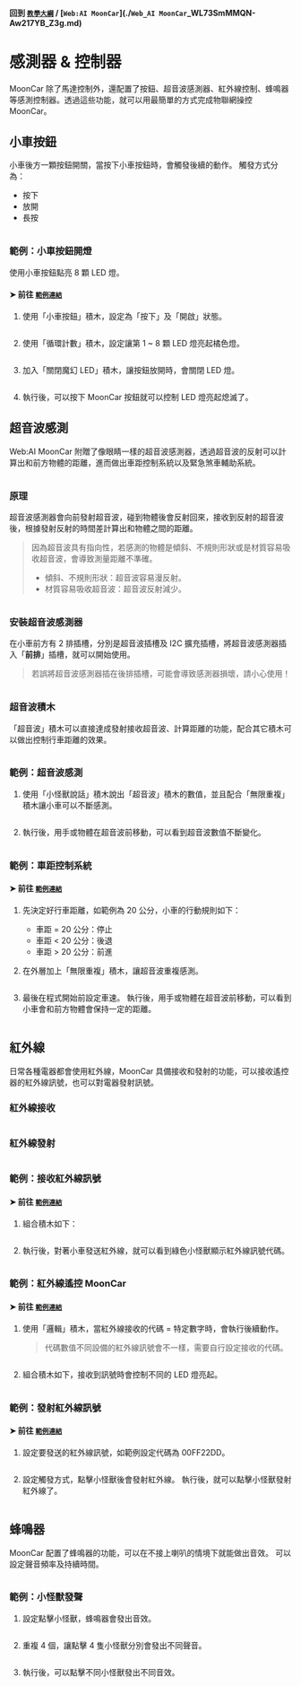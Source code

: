 #### 回到 [`教學大綱`](./`教學大綱`_qo4Ew_UQTU25aAm8DfFHFw.md) / [`Web:AI MoonCar`](./`Web_AI MoonCar`_WL73SmMMQN-Aw217YB_Z3g.md)

# 感測器 & 控制器

MoonCar 除了馬達控制外，還配置了按鈕、超音波感測器、紅外線控制、蜂鳴器等感測控制器。透過這些功能，就可以用最簡單的方式完成物聯網操控 MoonCar。

## 小車按鈕

小車後方一顆按鈕開關，當按下小車按鈕時，會觸發後續的動作。
觸發方式分為：
- 按下
- 放開
- 長按

<img src="https://md.webduino.io/uploads/upload_eb6b476156083441055e3a6d4d1b482c.png" alt="" width="">

### 範例：小車按鈕開燈

使用小車按鈕點亮 8 顆 LED 燈。

#### ➤ 前往 [`範例連結`](./`範例連結`_ai-blockly.webduino.io.md)

1. 使用「小車按鈕」積木，設定為「按下」及「開啟」狀態。

    <img src="https://md.webduino.io/uploads/upload_3f34c52d0d5e92e769087da6d3a36a1c.png" alt="" width="">

2. 使用「循環計數」積木，設定讓第 1 ~ 8 顆 LED 燈亮起橘色燈。

    <img src="https://md.webduino.io/uploads/upload_04eea0778960c843beb87da7f40e6660.png" alt="" width="">

3. 加入「關閉魔幻 LED」積木，讓按鈕放開時，會關閉 LED 燈。

    <img src="https://md.webduino.io/uploads/upload_a84b1c0319ba806c85b76b0ea2d92f6e.png" alt="" width="">

4. 執行後，可以按下 MoonCar 按鈕就可以控制 LED 燈亮起熄滅了。

## 超音波感測

Web:AI MoonCar 附贈了像眼睛一樣的超音波感測器，透過超音波的反射可以計算出和前方物體的距離，進而做出車距控制系統以及緊急煞車輔助系統。

<img src="https://md.webduino.io/uploads/upload_66678e50b4a4113476c5d57105f3e9ec.png" alt="" width="">

### 原理

超音波感測器會向前發射超音波，碰到物體後會反射回來，接收到反射的超音波後，根據發射反射的時間差計算出和物體之間的距離。

> 因為超音波具有指向性，若感測的物體是傾斜、不規則形狀或是材質容易吸收超音波，會導致測量距離不準確。
>- 傾斜、不規則形狀：超音波容易漫反射。
>- 材質容易吸收超音波：超音波反射減少。

<img src="https://md.webduino.io/uploads/upload_d401ca6891a2af12f12d1f89942487cc.jpg" alt="" width="">

### 安裝超音波感測器

在小車前方有 2 排插槽，分別是超音波插槽及 I2C 擴充插槽，將超音波感測器插入「**前排**」插槽，就可以開始使用。

> 若誤將超音波感測器插在後排插槽，可能會導致感測器損壞，請小心使用！

<img src="https://md.webduino.io/uploads/upload_26545126851308206f6c020e08d97543.jpg" alt="" width="">

### 超音波積木

「超音波」積木可以直接達成發射接收超音波、計算距離的功能，配合其它積木可以做出控制行車距離的效果。

<img src="https://md.webduino.io/uploads/upload_69aa6adf5290d3487f41d616762c7ea8.png" alt="" width="">

### 範例：超音波感測

1. 使用「小怪獸說話」積木說出「超音波」積木的數值，並且配合「無限重複」積木讓小車可以不斷感測。

    <img src="https://md.webduino.io/uploads/upload_439115ca9e02026f94aac8854320d5fa.png" alt="" width="">

2. 執行後，用手或物體在超音波前移動，可以看到超音波數值不斷變化。

    <img src="https://md.webduino.io/uploads/upload_29479b5e46a01754d9af81cbc8e47fae.gif" alt="" width="">

### 範例：車距控制系統

#### ➤ 前往 [`範例連結`](./`範例連結`_.md)

1. 先決定好行車距離，如範例為 20 公分，小車的行動規則如下：
    - 車距 = 20 公分：停止
    - 車距 < 20 公分：後退
    - 車距 > 20 公分：前進

    <img src="https://md.webduino.io/uploads/upload_6f81ee3563d297ceadb275643ee121fa.png" alt="" width="">

2. 在外層加上「無限重複」積木，讓超音波重複感測。

    <img src="https://md.webduino.io/uploads/upload_8c31c516ed332a28cc6aaec7eea76eae.png" alt="" width="">

3. 最後在程式開始前設定車速。
   執行後，用手或物體在超音波前移動，可以看到小車會和前方物體會保持一定的距離。

    <img src="https://md.webduino.io/uploads/upload_7f4c8619f5deee77dd22603fb10113e9.png" alt="" width="">

## 紅外線

日常各種電器都會使用紅外線，MoonCar 具備接收和發射的功能，可以接收遙控器的紅外線訊號，也可以對電器發射訊號。

### 紅外線接收

<img src="https://md.webduino.io/uploads/upload_7ce29a2b1476acbb6fe4b862652dad09.png" alt="" width="">

### 紅外線發射

<img src="https://md.webduino.io/uploads/upload_14ea651eafb0134eab64577c68b276d1.png" alt="" width="">

### 範例：接收紅外線訊號

#### ➤ 前往 [`範例連結`](./`範例連結`_ai-blockly.webduino.io.md)

1. 組合積木如下：

    <img src="https://md.webduino.io/uploads/upload_27894b0cdbc740166065e6b56abb3988.png" alt="" width="">

2. 執行後，對著小車發送紅外線，就可以看到綠色小怪獸顯示紅外線訊號代碼。

    <img src="https://md.webduino.io/uploads/upload_e042df147f1c45da51450cdbb53de1cb.png" alt="" width="">

### 範例：紅外線遙控 MoonCar

#### ➤ 前往 [`範例連結`](./`範例連結`_ai-blockly.webduino.io.md)

1. 使用「邏輯」積木，當紅外線接收的代碼 = 特定數字時，會執行後續動作。

    > 代碼數值不同設備的紅外線訊號會不一樣，需要自行設定接收的代碼。

    <img src="https://md.webduino.io/uploads/upload_63f6ad24e74e631b49f30ff59f8e83b6.png" alt="" width="">

2. 組合積木如下，接收到訊號時會控制不同的 LED 燈亮起。

    <img src="https://md.webduino.io/uploads/upload_c06580a0468102827c08ec6b3ffb3f55.png" alt="" width="">

### 範例：發射紅外線訊號

#### ➤ 前往 [`範例連結`](./`範例連結`_ai-blockly.webduino.io.md)

1. 設定要發送的紅外線訊號，如範例設定代碼為 00FF22DD。

    <img src="https://md.webduino.io/uploads/upload_9352793f3a2e98df0ad47ddaef6fce6f.png" alt="" width="">

2. 設定觸發方式，點擊小怪獸後會發射紅外線。
   執行後，就可以點擊小怪獸發射紅外線了。

    <img src="https://md.webduino.io/uploads/upload_c4124ef1a4538e3cc20b09e951323caa.png" alt="" width="">

## 蜂鳴器

MoonCar 配置了蜂鳴器的功能，可以在不接上喇叭的情境下就能做出音效。
可以設定聲音頻率及持續時間。

<img src="https://md.webduino.io/uploads/upload_b7574e91a9098789b64a0cc17d3334ba.png" alt="" width="">

### 範例：小怪獸發聲

1. 設定點擊小怪獸，蜂鳴器會發出音效。

    <img src="https://md.webduino.io/uploads/upload_ddd558ae3a555403e6243cef544e8088.png" alt="" width="">

2. 重複 4 個，讓點擊 4 隻小怪獸分別會發出不同聲音。

    <img src="https://md.webduino.io/uploads/upload_964257facd3df37893ccdd65e062a372.png" alt="" width="">

3. 執行後，可以點擊不同小怪獸發出不同音效。
